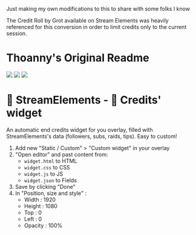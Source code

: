 Just making my own modifications to this to share with some folks I know

The Credit Roll by Grot available on Stream Elements was heavily referenced for this conversion in order to limit credits only to the current session.

# Thoanny's Original Readme

[![](https://img.shields.io/badge/Linktr.ee-Thoanny-93c045?style=for-the-badge)](https://linktr.ee/thoanny)
[![](https://img.shields.io/badge/Twitch-Sub-93c045?style=for-the-badge)](https://www.twitch.tv/subs/thoanny)
[![](https://img.shields.io/badge/StreamElements-Tip-93c045?style=for-the-badge)](https://streamelements.com/thoanny/tip)

# 🚀 StreamElements - 📜 Credits' widget

An automatic end credits widget for you overlay, filled with StreamElements's data (followers, subs, raids, tips). Easy to custom!

1. Add new "Static / Custom" > "Custom widget" in your overlay
2. "Open editor" and past content from:
    * `widget.html` to HTML
    * `widget.css` to CSS
    * `widget.js` to JS
    * `widget.json` to Fields
3. Save by clicking "Done"
4. In "Position, size and style" :
    * Width : 1920
    * Height : 1080
    * Top : 0
    * Left : 0
    * Opacity : 100%
